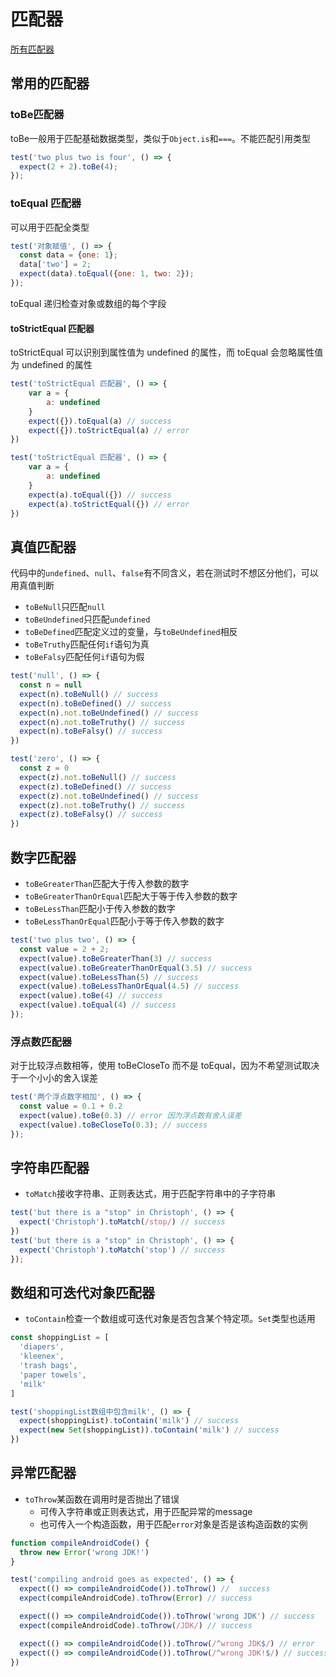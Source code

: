 # 匹配器
[所有匹配器](https://jestjs.io/zh-Hans/docs/expect)
## 常用的匹配器
### toBe匹配器
toBe一般用于匹配基础数据类型，类似于`Object.is`和`===`。不能匹配引用类型
```javascript
test('two plus two is four', () => {
  expect(2 + 2).toBe(4);
});
```
### toEqual 匹配器
可以用于匹配全类型
```javascript
test('对象赋值', () => {
  const data = {one: 1};
  data['two'] = 2;
  expect(data).toEqual({one: 1, two: 2});
});
```
toEqual 递归检查对象或数组的每个字段
#### toStrictEqual 匹配器
toStrictEqual 可以识别到属性值为 undefined 的属性，而 toEqual 会忽略属性值为 undefined 的属性
```javascript
test('toStrictEqual 匹配器', () => {
    var a = {
        a: undefined
    }
    expect({}).toEqual(a) // success
    expect({}).toStrictEqual(a) // error
})

test('toStrictEqual 匹配器', () => {
    var a = {
        a: undefined
    }
    expect(a).toEqual({}) // success
    expect(a).toStrictEqual({}) // error
})
```
## 真值匹配器
代码中的`undefined`、`null`、`false`有不同含义，若在测试时不想区分他们，可以用真值判断

- `toBeNull`只匹配`null`
- `toBeUndefined`只匹配`undefined`
- `toBeDefined`匹配定义过的变量，与`toBeUndefined`相反
- `toBeTruthy`匹配任何`if`语句为真
- `toBeFalsy`匹配任何`if`语句为假
```javascript
test('null', () => {
  const n = null
  expect(n).toBeNull() // success
  expect(n).toBeDefined() // success
  expect(n).not.toBeUndefined() // success
  expect(n).not.toBeTruthy() // success
  expect(n).toBeFalsy() // success
})

test('zero', () => {
  const z = 0
  expect(z).not.toBeNull() // success
  expect(z).toBeDefined() // success
  expect(z).not.toBeUndefined() // success
  expect(z).not.toBeTruthy() // success
  expect(z).toBeFalsy() // success
})
```
## 数字匹配器

- `toBeGreaterThan`匹配大于传入参数的数字
- `toBeGreaterThanOrEqual`匹配大于等于传入参数的数字
- `toBeLessThan`匹配小于传入参数的数字
- `toBeLessThanOrEqual`匹配小于等于传入参数的数字
```javascript
test('two plus two', () => {
  const value = 2 + 2;
  expect(value).toBeGreaterThan(3) // success
  expect(value).toBeGreaterThanOrEqual(3.5) // success
  expect(value).toBeLessThan(5) // success
  expect(value).toBeLessThanOrEqual(4.5) // success
  expect(value).toBe(4) // success
  expect(value).toEqual(4) // success
});
```
### 浮点数匹配器
对于比较浮点数相等，使用 toBeCloseTo 而不是 toEqual，因为不希望测试取决于一个小小的舍入误差
```javascript
test('两个浮点数字相加', () => {
  const value = 0.1 + 0.2
  expect(value).toBe(0.3) // error 因为浮点数有舍入误差
  expect(value).toBeCloseTo(0.3); // success
});
```
## 字符串匹配器

- `toMatch`接收字符串、正则表达式，用于匹配字符串中的子字符串
```javascript
test('but there is a "stop" in Christoph', () => {
  expect('Christoph').toMatch(/stop/) // success
})
test('but there is a "stop" in Christoph', () => {
  expect('Christoph').toMatch('stop') // success
});
```
## 数组和可迭代对象匹配器

- `toContain`检查一个数组或可迭代对象是否包含某个特定项。`Set`类型也适用
```javascript
const shoppingList = [
  'diapers',
  'kleenex',
  'trash bags',
  'paper towels',
  'milk'
]

test('shoppingList数组中包含milk', () => {
  expect(shoppingList).toContain('milk') // success
  expect(new Set(shoppingList)).toContain('milk') // success
})
```
## 异常匹配器

- `toThrow`某函数在调用时是否抛出了错误
   - 可传入字符串或正则表达式，用于匹配异常的message
   - 也可传入一个构造函数，用于匹配`error`对象是否是该构造函数的实例
```javascript
function compileAndroidCode() {
  throw new Error('wrong JDK!')
}

test('compiling android goes as expected', () => {
  expect(() => compileAndroidCode()).toThrow() //  success
  expect(compileAndroidCode).toThrow(Error) // success

  expect(() => compileAndroidCode()).toThrow('wrong JDK') // success
  expect(compileAndroidCode).toThrow(/JDK/) // success

  expect(() => compileAndroidCode()).toThrow(/^wrong JDK$/) // error
  expect(() => compileAndroidCode()).toThrow(/^wrong JDK!$/) // success
})
```
